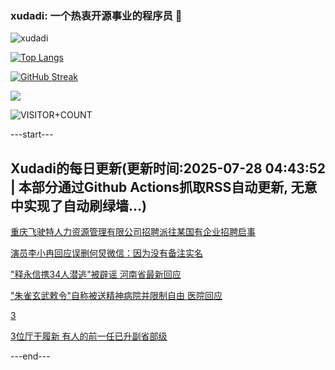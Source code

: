 ### xudadi: 一个热衷开源事业的程序员 👋

![xudadi](https://github-readme-stats-git-masterorgs-github-readme-stats-team.vercel.app/api?username=xudadi)

[![Top Langs](https://github-readme-stats.vercel.app/api/top-langs/?username=xudadi)](https://github.com/anuraghazra/github-readme-stats)

[![GitHub Streak](https://streak-stats.demolab.com?user=xudadi&locale=zh_Hans)](https://git.io/streak-stats)

![](https://raw.githubusercontent.com/xudadi/xudadi/main/assets/github-contribution-grid-snake.svg)

![VISITOR+COUNT](https://komarev.com/ghpvc/?username=xudadi&label=VISITOR+COUNT)


---start---

## Xudadi的每日更新(更新时间:2025-07-28 04:43:52 | 本部分通过Github Actions抓取RSS自动更新, 无意中实现了自动刷绿墙...)

[重庆飞驶特人力资源管理有限公司招聘派往某国有企业招聘启事](https://www.gongkaoleida.com/article/2533057)

[演员李小冉回应误删何炅微信：因为没有备注实名](https://m.163.com/news/article/K5GKC3K2053469LG.html)

["释永信携34人潜逃"被辟谣 河南省最新回应](https://m.163.com/news/article/K5GF2FNE0001899O.html)

["朱雀玄武敕令"自称被送精神病院并限制自由 医院回应](https://m.163.com/news/article/K5GDQFI805561G0D.html)

[3](https://m.163.com/touch/news/sub/domestic)

[3位厅干履新 有人的前一任已升副省部级](https://m.163.com/news/article/K5GDBVDQ0530JPVV.html)

---end---
